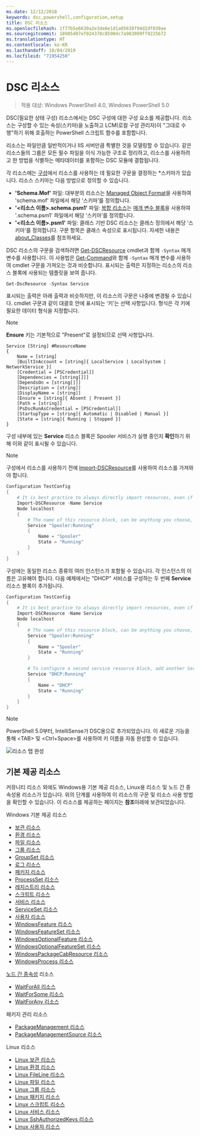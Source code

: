 ```yaml
---
ms.date: 12/12/2018
keywords: dsc,powershell,configuration,setup
title: DSC 리소스
ms.openlocfilehash: 1f77b5e6630a2e3de6e1d1a05638f94d2df039ae
ms.sourcegitcommit: 18985d07ef024378c8590dc7a983099ff9225672
ms.translationtype: HT
ms.contentlocale: ko-KR
ms.lasthandoff: 10/04/2019
ms.locfileid: "71954250"
---
```

# <a name="dsc-resources"></a>DSC 리소스

>적용 대상: Windows PowerShell 4.0, Windows PowerShell 5.0

DSC(필요한 상태 구성) 리소스에서는 DSC 구성에 대한 구성 요소를 제공합니다. 리소스는 구성할 수 있는 속성(스키마)을 노출하고 LCM(로컬 구성 관리자)이 "그대로 수행"하기 위해 호출하는 PowerShell 스크립트 함수를 포함합니다.

리소스는 파일만큼 일반적이거나 IIS 서버만큼 특별한 것을 모델링할 수 있습니다.  같은 리소스들의 그룹은 모든 필수 파일을 이식 가능한 구조로 정리하고, 리소스를 사용하려고 한 방법을 식별하는 메타데이터를 포함하는 DSC 모듈에 결합됩니다.

각 리소스에는 [구성](../configurations/configurations.md)에서 리소스를 사용하는 데 필요한 구문을 결정하는 *스키마가 있습니다. 리소스 스키마는 다음 방법으로 정의할 수 있습니다.

- **'Schema.Mof'** 파일: 대부분의 리소스는 [Managed Object Format](/windows/desktop/wmisdk/managed-object-format--mof-)을 사용하여 'schema.mof' 파일에서 해당 ‘스키마’를 정의합니다. 
- **'\<리소스 이름\>.schema.psm1'** 파일: [복합 리소스](../configurations/compositeConfigs.md)는 [매개 변수 블록](/powershell/module/microsoft.powershell.core/about/about_functions?view=powershell-6#functions-with-parameters)을 사용하여 '<ResourceName>.schema.psm1' 파일에서 해당 ‘스키마’를 정의합니다. 
- **'\<리소스 이름\>.psm1'** 파일: 클래스 기반 DSC 리소스는 클래스 정의에서 해당 ‘스키마’를 정의합니다.  구문 항목은 클래스 속성으로 표시됩니다. 자세한 내용은 [about_Classes](/powershell/module/psdesiredstateconfiguration/about/about_classes_and_dsc)를 참조하세요.

DSC 리소스의 구문을 검색하려면 [Get-DSCResource](/powershell/module/PSDesiredStateConfiguration/Get-DscResource) cmdlet과 함께 `-Syntax` 매개 변수를 사용합니다. 이 사용법은 [Get-Command](/powershell/module/microsoft.powershell.core/get-command)와 함께 `-Syntax` 매개 변수를 사용하여 cmdlet 구문을 가져오는 것과 비슷합니다. 표시되는 출력은 지정하는 리소스의 리소스 블록에 사용되는 템플릿을 보여 줍니다.

```powershell
Get-DscResource -Syntax Service
```

표시되는 출력은 아래 출력과 비슷하지만, 이 리소스의 구문은 나중에 변경될 수 있습니다. cmdlet 구문과 같이 대괄호 안에 표시되는 ‘키’는 선택 사항입니다.  형식은 각 키에 필요한 데이터 형식을 지정합니다.

> [!NOTE]
> **Ensure** 키는 기본적으로 "Present"로 설정되므로 선택 사항입니다.

```output
Service [String] #ResourceName
{
    Name = [string]
    [BuiltInAccount = [string]{ LocalService | LocalSystem | NetworkService }]
    [Credential = [PSCredential]]
    [Dependencies = [string[]]]
    [DependsOn = [string[]]]
    [Description = [string]]
    [DisplayName = [string]]
    [Ensure = [string]{ Absent | Present }]
    [Path = [string]]
    [PsDscRunAsCredential = [PSCredential]]
    [StartupType = [string]{ Automatic | Disabled | Manual }]
    [State = [string]{ Running | Stopped }]
}
```

구성 내부에 있는 **Service** 리소스 블록은 Spooler 서비스가 실행 중인지 **확인**하기 위해 이와 같이 표시될 수 있습니다.

> [!NOTE]
> 구성에서 리소스를 사용하기 전에 [Import-DSCResource](../configurations/import-dscresource.md)를 사용하여 리소스를 가져와야 합니다.

```powershell
Configuration TestConfig
{
    # It is best practice to always directly import resources, even if the resource is a built-in resource.
    Import-DSCResource -Name Service
    Node localhost
    {
        # The name of this resource block, can be anything you choose, as long as it is of type [String] as indicated by the schema.
        Service "Spooler:Running"
        {
            Name = "Spooler"
            State = "Running"
        }
    }
}
```

구성에는 동일한 리소스 종류의 여러 인스턴스가 포함될 수 있습니다. 각 인스턴스의 이름은 고유해야 합니다. 다음 예제에서는 "DHCP" 서비스를 구성하는 두 번째 **Service** 리소스 블록이 추가됩니다.

```powershell
Configuration TestConfig
{
    # It is best practice to always directly import resources, even if the resource is a built-in resource.
    Import-DSCResource -Name Service
    Node localhost
    {
        # The name of this resource block, can be anything you choose, as long as it is of type [String] as indicated by the schema.
        Service "Spooler:Running"
        {
            Name = "Spooler"
            State = "Running"
        }

        # To configure a second service resource block, add another Service resource block and use a unique name.
        Service "DHCP:Running"
        {
            Name = "DHCP"
            State = "Running"
        }
    }
}
```

> [!NOTE]
> PowerShell 5.0부터, IntelliSense가 DSC용으로 추가되었습니다. 이 새로운 기능을 통해 \<TAB\> 및 \<Ctrl+Space\>를 사용하여 키 이름을 자동 완성할 수 있습니다.

![리소스 탭 완성](../media/resource-tabcompletion.png)

## <a name="built-in-resources"></a>기본 제공 리소스

커뮤니티 리소스 외에도 Windows용 기본 제공 리소스, Linux용 리소스 및 노드 간 종속성용 리소스가 있습니다. 위의 단계를 사용하여 이 리소스의 구문 및 리소스 사용 방법을 확인할 수 있습니다. 이 리소스를 제공하는 페이지는 **참조**아래에 보관되었습니다.

Windows 기본 제공 리소스

* [보관 리소스](../reference/resources/windows/archiveResource.md)
* [환경 리소스](../reference/resources/windows/environmentResource.md)
* [파일 리소스](../reference/resources/windows/fileResource.md)
* [그룹 리소스](../reference/resources/windows/groupResource.md)
* [GroupSet 리소스](../reference/resources/windows/groupSetResource.md)
* [로그 리소스](../reference/resources/windows/logResource.md)
* [패키지 리소스](../reference/resources/windows/packageResource.md)
* [ProcessSet 리소스](../reference/resources/windows/ProcessSetResource.md)
* [레지스트리 리소스](../reference/resources/windows/registryResource.md)
* [스크립트 리소스](../reference/resources/windows/scriptResource.md)
* [서비스 리소스](../reference/resources/windows/serviceResource.md)
* [ServiceSet 리소스](../reference/resources/windows/serviceSetResource.md)
* [사용자 리소스](../reference/resources/windows/userResource.md)
* [WindowsFeature 리소스](../reference/resources/windows/windowsFeatureResource.md)
* [WindowsFeatureSet 리소스](../reference/resources/windows/windowsFeatureSetResource.md)
* [WindowsOptionalFeature 리소스](../reference/resources/windows/windowsOptionalFeatureResource.md)
* [WindowsOptionalFeatureSet 리소스](../reference/resources/windows/windowsOptionalFeatureSetResource.md)
* [WindowsPackageCabResource 리소스](../reference/resources/windows/windowsPackageCabResource.md)
* [WindowsProcess 리소스](../reference/resources/windows/windowsProcessResource.md)

[노드 간 종속성](../configurations/crossNodeDependencies.md) 리소스

* [WaitForAll 리소스](../reference/resources/windows/waitForAllResource.md)
* [WaitForSome 리소스](../reference/resources/windows/waitForSomeResource.md)
* [WaitForAny 리소스](../reference/resources/windows/waitForAnyResource.md)

패키지 관리 리소스

* [PackageManagement 리소스](../reference/resources/packagemanagement/PackageManagementDscResource.md)
* [PackageManagementSource 리소스](../reference/resources/packagemanagement/PackageManagementSourceDscResource.md)

Linux 리소스

* [Linux 보관 리소스](../reference/resources/linux/lnxArchiveResource.md)
* [Linux 환경 리소스](../reference/resources/linux/lnxEnvironmentResource.md)
* [Linux FileLine 리소스](../reference/resources/linux/lnxFileLineResource.md)
* [Linux 파일 리소스](../reference/resources/linux/lnxFileResource.md)
* [Linux 그룹 리소스](../reference/resources/linux/lnxGroupResource.md)
* [Linux 패키지 리소스](../reference/resources/linux/lnxPackageResource.md)
* [Linux 스크립트 리소스](../reference/resources/linux/lnxScriptResource.md)
* [Linux 서비스 리소스](../reference/resources/linux/lnxServiceResource.md)
* [Linux SshAuthorizedKeys 리소스](../reference/resources/linux/lnxSshAuthorizedKeysResource.md)
* [Linux 사용자 리소스](../reference/resources/linux/lnxUserResource.md)
